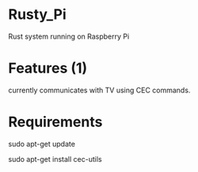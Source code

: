 # Rusty_Pi

Rust system running on Raspberry Pi

# Features (1)
currently communicates with TV using CEC commands.

# Requirements

sudo apt-get update

sudo apt-get install cec-utils
